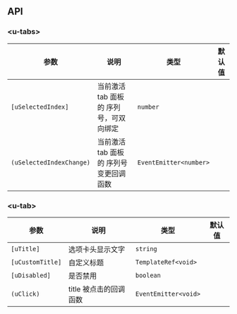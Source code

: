 ## API

### \<u-tabs\>

| 参数 | 说明 | 类型 | 默认值 |
| --- | --- | --- | --- |
| `[uSelectedIndex]` | 当前激活 tab 面板的 序列号，可双向绑定 | `number` | |
| `(uSelectedIndexChange)` | 当前激活 tab 面板的 序列号变更回调函数 | `EventEmitter<number>` | |

### \<u-tab\>

| 参数 | 说明 | 类型 | 默认值 |
| --- | --- | --- | --- |
| `[uTitle]`       | 选项卡头显示文字 | `string` | |
| `[uCustomTitle]` | 自定义标题 | `TemplateRef<void>` | |
| `[uDisabled]`    | 是否禁用 | `boolean` | |
| `(uClick)`       | title 被点击的回调函数 | `EventEmitter<void>` | |
